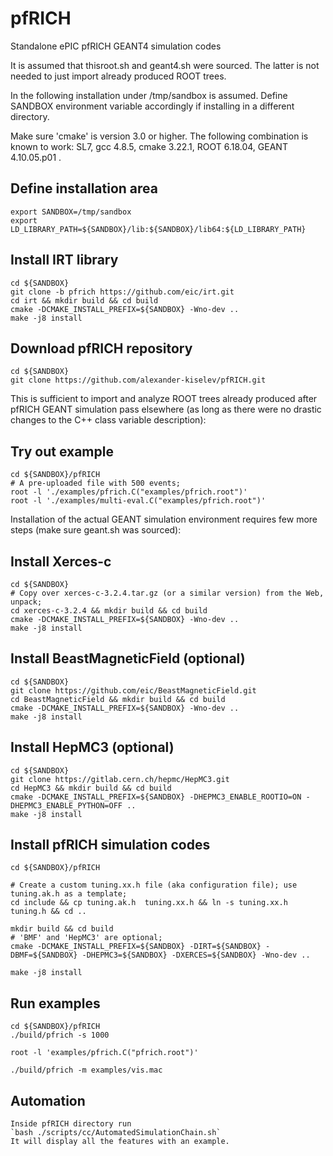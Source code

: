 # pfRICH
Standalone ePIC pfRICH GEANT4 simulation codes

  It is assumed that thisroot.sh and geant4.sh were sourced. The latter is 
not needed to just import already produced ROOT trees.

  In the following installation under /tmp/sandbox is assumed. Define SANDBOX 
environment variable accordingly if installing in a different directory. 

  Make sure 'cmake' is version 3.0 or higher. The following combination is known 
to work: SL7, gcc 4.8.5, cmake 3.22.1, ROOT 6.18.04, GEANT 4.10.05.p01 . 

Define installation area
------------------------

```
export SANDBOX=/tmp/sandbox
export LD_LIBRARY_PATH=${SANDBOX}/lib:${SANDBOX}/lib64:${LD_LIBRARY_PATH}
```

Install IRT library
-------------------

```
cd ${SANDBOX}
git clone -b pfrich https://github.com/eic/irt.git
cd irt && mkdir build && cd build
cmake -DCMAKE_INSTALL_PREFIX=${SANDBOX} -Wno-dev ..
make -j8 install
```

Download pfRICH repository
--------------------------

```
cd ${SANDBOX}
git clone https://github.com/alexander-kiselev/pfRICH.git
```

This is sufficient to import and analyze ROOT trees already produced after pfRICH 
GEANT simulation pass elsewhere (as long as there were no drastic changes to the 
C++ class variable description):


Try out example 
---------------

```
cd ${SANDBOX}/pfRICH
# A pre-uploaded file with 500 events;
root -l './examples/pfrich.C("examples/pfrich.root")'
root -l './examples/multi-eval.C("examples/pfrich.root")'
```

Installation of the actual GEANT simulation environment requires few more steps (make sure 
geant.sh was sourced):


Install Xerces-c
----------------

```
cd ${SANDBOX} 
# Copy over xerces-c-3.2.4.tar.gz (or a similar version) from the Web, unpack;
cd xerces-c-3.2.4 && mkdir build && cd build
cmake -DCMAKE_INSTALL_PREFIX=${SANDBOX} -Wno-dev ..
make -j8 install
```


Install BeastMagneticField (optional)
-------------------------------------

```
cd ${SANDBOX} 
git clone https://github.com/eic/BeastMagneticField.git
cd BeastMagneticField && mkdir build && cd build
cmake -DCMAKE_INSTALL_PREFIX=${SANDBOX} -Wno-dev ..
make -j8 install
```

Install HepMC3 (optional)
-------------------------

```
cd ${SANDBOX}
git clone https://gitlab.cern.ch/hepmc/HepMC3.git
cd HepMC3 && mkdir build && cd build
cmake -DCMAKE_INSTALL_PREFIX=${SANDBOX} -DHEPMC3_ENABLE_ROOTIO=ON -DHEPMC3_ENABLE_PYTHON=OFF ..
make -j8 install
```

Install pfRICH simulation codes
-------------------------------

```
cd ${SANDBOX}/pfRICH

# Create a custom tuning.xx.h file (aka configuration file); use tuning.ak.h as a template;
cd include && cp tuning.ak.h  tuning.xx.h && ln -s tuning.xx.h tuning.h && cd ..

mkdir build && cd build
# 'BMF' and 'HepMC3' are optional;
cmake -DCMAKE_INSTALL_PREFIX=${SANDBOX} -DIRT=${SANDBOX} -DBMF=${SANDBOX} -DHEPMC3=${SANDBOX} -DXERCES=${SANDBOX} -Wno-dev ..

make -j8 install
```

Run examples 
------------

```
cd ${SANDBOX}/pfRICH
./build/pfrich -s 1000

root -l 'examples/pfrich.C("pfrich.root")'

./build/pfrich -m examples/vis.mac

```
Automation
----------
```
Inside pfRICH directory run
`bash ./scripts/cc/AutomatedSimulationChain.sh`
It will display all the features with an example.
```
